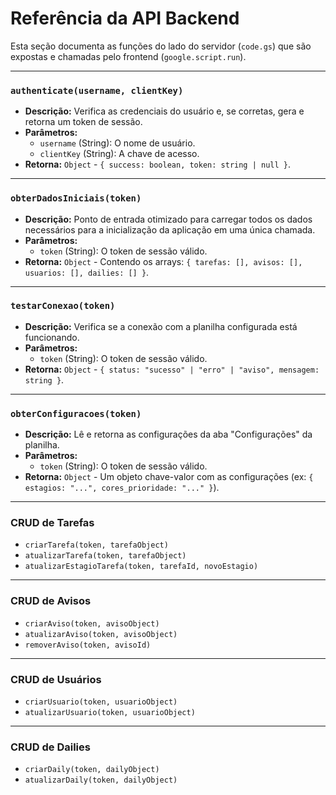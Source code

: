# Referência da API Backend

Esta seção documenta as funções do lado do servidor (`code.gs`) que são expostas e chamadas pelo frontend (`google.script.run`).

---

### `authenticate(username, clientKey)`
- **Descrição:** Verifica as credenciais do usuário e, se corretas, gera e retorna um token de sessão.
- **Parâmetros:**
    - `username` (String): O nome de usuário.
    - `clientKey` (String): A chave de acesso.
- **Retorna:** `Object` - `{ success: boolean, token: string | null }`.

---

### `obterDadosIniciais(token)`
- **Descrição:** Ponto de entrada otimizado para carregar todos os dados necessários para a inicialização da aplicação em uma única chamada.
- **Parâmetros:**
    - `token` (String): O token de sessão válido.
- **Retorna:** `Object` - Contendo os arrays: `{ tarefas: [], avisos: [], usuarios: [], dailies: [] }`.

---

### `testarConexao(token)`
- **Descrição:** Verifica se a conexão com a planilha configurada está funcionando.
- **Parâmetros:**
    - `token` (String): O token de sessão válido.
- **Retorna:** `Object` - `{ status: "sucesso" | "erro" | "aviso", mensagem: string }`.

---

### `obterConfiguracoes(token)`
- **Descrição:** Lê e retorna as configurações da aba "Configurações" da planilha.
- **Parâmetros:**
    - `token` (String): O token de sessão válido.
- **Retorna:** `Object` - Um objeto chave-valor com as configurações (ex: `{ estagios: "...", cores_prioridade: "..." }`).

---

### CRUD de Tarefas
- `criarTarefa(token, tarefaObject)`
- `atualizarTarefa(token, tarefaObject)`
- `atualizarEstagioTarefa(token, tarefaId, novoEstagio)`

---

### CRUD de Avisos
- `criarAviso(token, avisoObject)`
- `atualizarAviso(token, avisoObject)`
- `removerAviso(token, avisoId)`

---

### CRUD de Usuários
- `criarUsuario(token, usuarioObject)`
- `atualizarUsuario(token, usuarioObject)`

---

### CRUD de Dailies
- `criarDaily(token, dailyObject)`
- `atualizarDaily(token, dailyObject)`